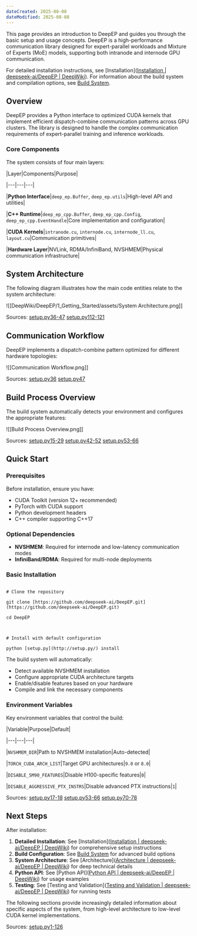 ```yaml
---
dateCreated: 2025-08-08
dateModified: 2025-08-08
---
```

This page provides an introduction to DeepEP and guides you through the basic setup and usage concepts. DeepEP is a high-performance communication library designed for expert-parallel workloads and Mixture of Experts (MoE) models, supporting both intranode and internode GPU communication.

For detailed installation instructions, see [Installation]([Installation | deepseek-ai/DeepEP | DeepWiki](https://deepwiki.com/deepseek-ai/DeepEP/2.1-installation)). For information about the build system and compilation options, see [Build System]([https://deepwiki.com/deepseek-ai/DeepEP/2.2-build-system](https://deepwiki.com/deepseek-ai/DeepEP/2.2-build-system)).

## Overview

DeepEP provides a Python interface to optimized CUDA kernels that implement efficient dispatch-combine communication patterns across GPU clusters. The library is designed to handle the complex communication requirements of expert-parallel training and inference workloads.

### Core Components

The system consists of four main layers:

|Layer|Components|Purpose|

|---|---|---|

|**Python Interface**|`deep_ep.Buffer`, `deep_ep.utils`|High-level API and utilities|

|**C++ Runtime**|`deep_ep_cpp.Buffer`, `deep_ep_cpp.Config`, `deep_ep_cpp.EventHandle`|Core implementation and configuration|

|**CUDA Kernels**|`intranode.cu`, `internode.cu`, `internode_ll.cu`, `layout.cu`|Communication primitives|

|**Hardware Layer**|NVLink, RDMA/InfiniBand, NVSHMEM|Physical communication infrastructure|

## System Architecture

The following diagram illustrates how the main code entities relate to the system architecture:

![[DeepWiki/DeepEP/1_Getting_Started/assets/System Architecture.png]]

Sources: [setup.py36-47]([https://github.com/deepseek-ai/DeepEP/blob/4b67064d/setup.py#L36-L47](https://github.com/deepseek-ai/DeepEP/blob/4b67064d/setup.py#L36-L47)) [setup.py112-121]([https://github.com/deepseek-ai/DeepEP/blob/4b67064d/setup.py#L112-L121](https://github.com/deepseek-ai/DeepEP/blob/4b67064d/setup.py#L112-L121))

## Communication Workflow

DeepEP implements a dispatch-combine pattern optimized for different hardware topologies:

![[Communication Workflow.png]]

Sources: [setup.py36]([https://github.com/deepseek-ai/DeepEP/blob/4b67064d/setup.py#L36-L36](https://github.com/deepseek-ai/DeepEP/blob/4b67064d/setup.py#L36-L36)) [setup.py47]([https://github.com/deepseek-ai/DeepEP/blob/4b67064d/setup.py#L47-L47](https://github.com/deepseek-ai/DeepEP/blob/4b67064d/setup.py#L47-L47))

## Build Process Overview

The build system automatically detects your environment and configures the appropriate features:

![[Build Process Overview.png]]

Sources: [setup.py15-29]([https://github.com/deepseek-ai/DeepEP/blob/4b67064d/setup.py#L15-L29](https://github.com/deepseek-ai/DeepEP/blob/4b67064d/setup.py#L15-L29)) [setup.py42-52]([https://github.com/deepseek-ai/DeepEP/blob/4b67064d/setup.py#L42-L52](https://github.com/deepseek-ai/DeepEP/blob/4b67064d/setup.py#L42-L52)) [setup.py53-66]([https://github.com/deepseek-ai/DeepEP/blob/4b67064d/setup.py#L53-L66](https://github.com/deepseek-ai/DeepEP/blob/4b67064d/setup.py#L53-L66))

## Quick Start

### Prerequisites

Before installation, ensure you have:

- CUDA Toolkit (version 12+ recommended)
- PyTorch with CUDA support
- Python development headers
- C++ compiler supporting C++17

### Optional Dependencies

- **NVSHMEM**: Required for internode and low-latency communication modes
- **InfiniBand/RDMA**: Required for multi-node deployments

### Basic Installation

```shell

# Clone the repository

git clone [https://github.com/deepseek-ai/DeepEP.git](https://github.com/deepseek-ai/DeepEP.git)

cd DeepEP

  

# Install with default configuration

python [setup.py](http://setup.py/) install

```

The build system will automatically:

- Detect available NVSHMEM installation
- Configure appropriate CUDA architecture targets
- Enable/disable features based on your hardware
- Compile and link the necessary components

### Environment Variables

Key environment variables that control the build:

|Variable|Purpose|Default|

|---|---|---|

|`NVSHMEM_DIR`|Path to NVSHMEM installation|Auto-detected|

|`TORCH_CUDA_ARCH_LIST`|Target GPU architectures|`9.0` or `8.0`|

|`DISABLE_SM90_FEATURES`|Disable H100-specific features|`0`|

|`DISABLE_AGGRESSIVE_PTX_INSTRS`|Disable advanced PTX instructions|`1`|

Sources: [setup.py17-18]([https://github.com/deepseek-ai/DeepEP/blob/4b67064d/setup.py#L17-L18](https://github.com/deepseek-ai/DeepEP/blob/4b67064d/setup.py#L17-L18)) [setup.py53-66]([https://github.com/deepseek-ai/DeepEP/blob/4b67064d/setup.py#L53-L66](https://github.com/deepseek-ai/DeepEP/blob/4b67064d/setup.py#L53-L66)) [setup.py70-78]([https://github.com/deepseek-ai/DeepEP/blob/4b67064d/setup.py#L70-L78](https://github.com/deepseek-ai/DeepEP/blob/4b67064d/setup.py#L70-L78))

## Next Steps

After installation:

1. **Detailed Installation**: See [Installation]([Installation | deepseek-ai/DeepEP | DeepWiki](https://deepwiki.com/deepseek-ai/DeepEP/2.1-installation)) for comprehensive setup instructions
2. **Build Configuration**: See [Build System]([https://deepwiki.com/deepseek-ai/DeepEP/2.2-build-system](https://deepwiki.com/deepseek-ai/DeepEP/2.2-build-system)) for advanced build options
3. **System Architecture**: See [Architecture]([Architecture | deepseek-ai/DeepEP | DeepWiki](https://deepwiki.com/deepseek-ai/DeepEP/3-architecture)) for deep technical details
4. **Python API**: See [Python API]([Python API | deepseek-ai/DeepEP | DeepWiki](https://deepwiki.com/deepseek-ai/DeepEP/4-python-api)) for usage examples
5. **Testing**: See [Testing and Validation]([Testing and Validation | deepseek-ai/DeepEP | DeepWiki](https://deepwiki.com/deepseek-ai/DeepEP/8-testing-and-validation)) for running tests

The following sections provide increasingly detailed information about specific aspects of the system, from high-level architecture to low-level CUDA kernel implementations.

Sources: [setup.py1-126]([https://github.com/deepseek-ai/DeepEP/blob/4b67064d/setup.py#L1-L126](https://github.com/deepseek-ai/DeepEP/blob/4b67064d/setup.py#L1-L126))
